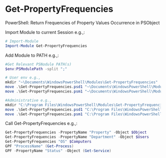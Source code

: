 # Get-PropertyFrequencies
PowerShell: Return Frequencies of Property Values Occurrence in PSObject

Import Module to current Session e.g.,:
```PowerShell
# Import-Module
Import-Module Get-PropertyFrequencies
```
Add Module to PATH e.g.,:
```PowerShell
#Get Relevant PSNodule PATH(s)
$env:PSModulePath -split ";"

# User env e.g.,
mkdir "~\Documents\WindowsPowerShell\Modules\Get-PropertyFrequencies"
move .\Get-PropertyFrequencies.psd1 "~\Documents\WindowsPowerShell\Modules\Get-PropertyFrequencies\"
move .\Get-PropertyFrequencies.psm1 "~\Documents\WindowsPowerShell\Modules\Get-PropertyFrequencies\"

#Administrative e.g., 
mkdir "C:\Program Files\WindowsPowerShell\Modules\Get-PropertyFrequencies"
move .\Get-PropertyFrequencies.psd1 "C:\Program Files\WindowsPowerShell\Modules\Get-PropertyFrequencies\"
move .\Get-PropertyFrequencies.psm1 "C:\Program Files\WindowsPowerShell\Modules\Get-PropertyFrequencies\"
```

Call Get-PropertyFrequencies e.g.,:
```PowerShell
Get-PropertyFrequencies -PropertyName "Property" -Object $Object
Get-PropertyFrequencies -PropertyName "Department" -Object $Users
Get-PropertyFrequencies "OS" $Computers
GPF "ProcessName" (Get-Process)
GPF -PropertyName "Status" -Object (Get-Service)
```
